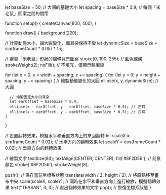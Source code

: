 let baseSize = 50; // 大圓的基礎大小
let spacing = baseSize * 0.9; // 每個「米老鼠」圖案之間的間距

function setup() {
  createCanvas(800, 400);
}

function draw() {
  background(220);

  // 計算動態大小，讓大圓變化，而耳朵保持不變
  let dynamicSize = baseSize + sin(frameCount * 0.05) * 15;

  // 繪製「米老鼠」形狀的線條背景圖案
  stroke(0, 100, 255); // 藍色線條
  strokeWeight(2);
  noFill(); // 不填充，僅顯示輪廓線

  for (let x = 0; x < width + spacing; x += spacing) {
    for (let y = 0; y < height + spacing; y += spacing) {
      // 繪製動態變化的大圓
      ellipse(x, y, dynamicSize); // 大圓

      // 繪製固定大小的耳朵
      let earOffset = baseSize * 0.4;
      ellipse(x - earOffset, y - earOffset, baseSize * 0.5); // 左耳
      ellipse(x + earOffset, y - earOffset, baseSize * 0.5); // 右耳
    }
  }

  // 設置翻轉效果，模擬水平和垂直方向上的來回翻轉
  let scaleX = sin(frameCount * 0.02); // 水平方向的翻轉效果
  let scaleY = cos(frameCount * 0.02); // 垂直方向的翻轉效果

  // 繪製文字
  textSize(80);
  textAlign(CENTER, CENTER);
  fill('#8F2D56'); // 前景顏色
  stroke('#8F2D56');
  strokeWeight(8);

  push(); // 保存當前坐標系狀態
  translate(width / 2, height / 2); // 將原點移至畫布中央
  scale(scaleX, scaleY); // 同時在水平和垂直方向上進行縮放，模擬翻轉效果
  text("TEASAN", 0, 0); // 畫出翻轉效果的文字
  pop(); // 恢復坐標系狀態
}


